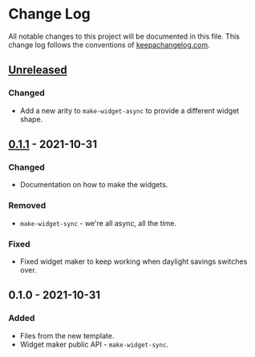 # Change Log
All notable changes to this project will be documented in this file. This change log follows the conventions of [keepachangelog.com](http://keepachangelog.com/).

## [Unreleased]
### Changed
- Add a new arity to `make-widget-async` to provide a different widget shape.

## [0.1.1] - 2021-10-31
### Changed
- Documentation on how to make the widgets.

### Removed
- `make-widget-sync` - we're all async, all the time.

### Fixed
- Fixed widget maker to keep working when daylight savings switches over.

## 0.1.0 - 2021-10-31
### Added
- Files from the new template.
- Widget maker public API - `make-widget-sync`.

[Unreleased]: https://github.com/your-name/blackjack-v2/compare/0.1.1...HEAD
[0.1.1]: https://github.com/your-name/blackjack-v2/compare/0.1.0...0.1.1
